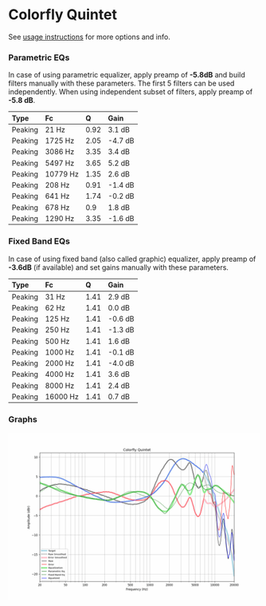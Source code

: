 # Colorfly Quintet
See [usage instructions](https://github.com/jaakkopasanen/AutoEq#usage) for more options and info.

### Parametric EQs
In case of using parametric equalizer, apply preamp of **-5.8dB** and build filters manually
with these parameters. The first 5 filters can be used independently.
When using independent subset of filters, apply preamp of **-5.8 dB**.

| Type    | Fc       |    Q | Gain    |
|:--------|:---------|:-----|:--------|
| Peaking | 21 Hz    | 0.92 | 3.1 dB  |
| Peaking | 1725 Hz  | 2.05 | -4.7 dB |
| Peaking | 3086 Hz  | 3.35 | 3.4 dB  |
| Peaking | 5497 Hz  | 3.65 | 5.2 dB  |
| Peaking | 10779 Hz | 1.35 | 2.6 dB  |
| Peaking | 208 Hz   | 0.91 | -1.4 dB |
| Peaking | 641 Hz   | 1.74 | -0.2 dB |
| Peaking | 678 Hz   | 0.9  | 1.8 dB  |
| Peaking | 1290 Hz  | 3.35 | -1.6 dB |

### Fixed Band EQs
In case of using fixed band (also called graphic) equalizer, apply preamp of **-3.6dB**
(if available) and set gains manually with these parameters.

| Type    | Fc       |    Q | Gain    |
|:--------|:---------|:-----|:--------|
| Peaking | 31 Hz    | 1.41 | 2.9 dB  |
| Peaking | 62 Hz    | 1.41 | 0.0 dB  |
| Peaking | 125 Hz   | 1.41 | -0.6 dB |
| Peaking | 250 Hz   | 1.41 | -1.3 dB |
| Peaking | 500 Hz   | 1.41 | 1.6 dB  |
| Peaking | 1000 Hz  | 1.41 | -0.1 dB |
| Peaking | 2000 Hz  | 1.41 | -4.0 dB |
| Peaking | 4000 Hz  | 1.41 | 3.6 dB  |
| Peaking | 8000 Hz  | 1.41 | 2.4 dB  |
| Peaking | 16000 Hz | 1.41 | 0.7 dB  |

### Graphs
![](./Colorfly%20Quintet.png)